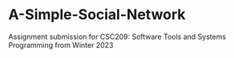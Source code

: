 # A-Simple-Social-Network
Assignment submission for CSC209: Software Tools and Systems Programming from Winter 2023
